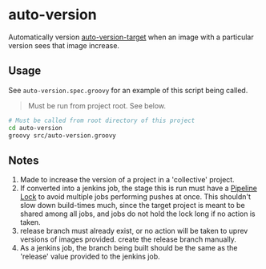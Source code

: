# auto-version

Automatically version [auto-version-target](https://github.com/WilliamTheMarsman/auto-version-target) when an image with a particular version sees that image increase.

## Usage

See `auto-version.spec.groovy` for an example of this script being called.

> Must be run from project root. See below.

```bash
# Must be called from root directory of this project
cd auto-version
groovy src/auto-version.groovy
```

## Notes

1. Made to increase the version of a project in a 'collective' project.
1. If converted into a jenkins job, the stage this is run must have a [Pipeline Lock](https://jenkins.io/blog/2016/10/16/stage-lock-milestone/#lock) to avoid multiple jobs performing pushes at once. This shouldn't slow down build-times much, since the target project is meant to be shared among all jobs, and jobs do not hold the lock long if no action is taken.
1. release branch must already exist, or no action will be taken to uprev versions of images provided. create the release branch manually.
1. As a jenkins job, the branch being built should be the same as the 'release' value provided to the jenkins job.
